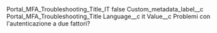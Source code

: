<?xml version="1.0" encoding="UTF-8"?>
<CustomMetadata xmlns="http://soap.sforce.com/2006/04/metadata" xmlns:xsi="http://www.w3.org/2001/XMLSchema-instance" xmlns:xsd="http://www.w3.org/2001/XMLSchema">
    <label>Portal_MFA_Troubleshooting_Title_IT</label>
    <protected>false</protected>
    <values>
        <field>Custom_metadata_label__c</field>
        <value xsi:type="xsd:string">Portal_MFA_Troubleshooting_Title</value>
    </values>
    <values>
        <field>Language__c</field>
        <value xsi:type="xsd:string">it</value>
    </values>
    <values>
        <field>Value__c</field>
        <value xsi:type="xsd:string">Problemi con l&apos;autenticazione a due fattori?</value>
    </values>
</CustomMetadata>
